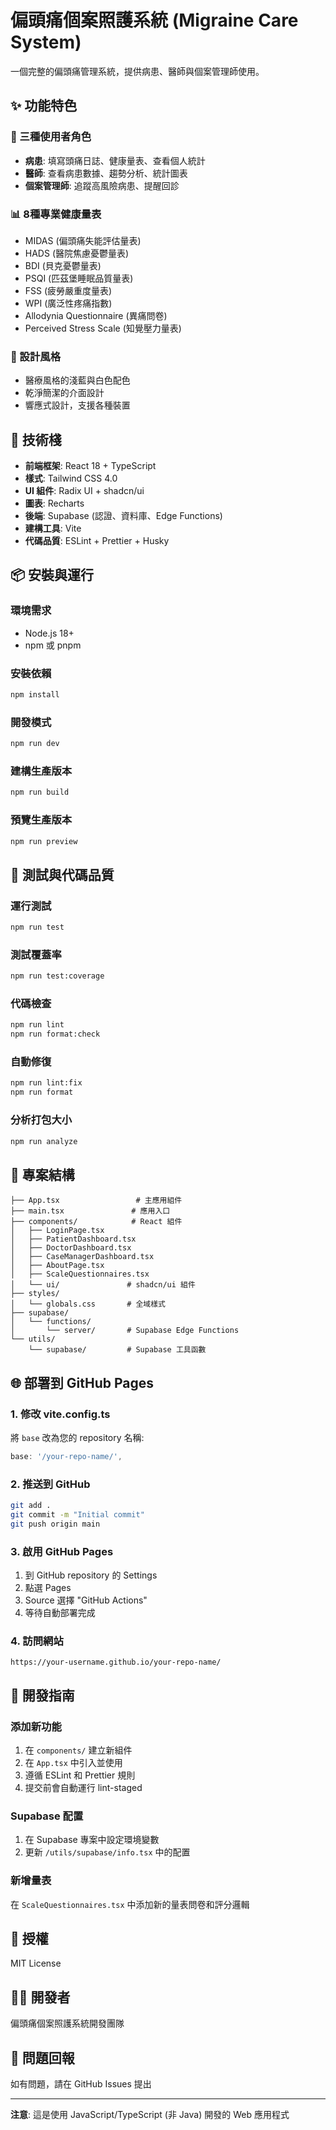 # 偏頭痛個案照護系統 (Migraine Care System)

一個完整的偏頭痛管理系統，提供病患、醫師與個案管理師使用。

## ✨ 功能特色

### 👥 三種使用者角色
- **病患**: 填寫頭痛日誌、健康量表、查看個人統計
- **醫師**: 查看病患數據、趨勢分析、統計圖表
- **個案管理師**: 追蹤高風險病患、提醒回診

### 📊 8種專業健康量表
- MIDAS (偏頭痛失能評估量表)
- HADS (醫院焦慮憂鬱量表)
- BDI (貝克憂鬱量表)
- PSQI (匹茲堡睡眠品質量表)
- FSS (疲勞嚴重度量表)
- WPI (廣泛性疼痛指數)
- Allodynia Questionnaire (異痛問卷)
- Perceived Stress Scale (知覺壓力量表)

### 🎨 設計風格
- 醫療風格的淺藍與白色配色
- 乾淨簡潔的介面設計
- 響應式設計，支援各種裝置

## 🚀 技術棧

- **前端框架**: React 18 + TypeScript
- **樣式**: Tailwind CSS 4.0
- **UI 組件**: Radix UI + shadcn/ui
- **圖表**: Recharts
- **後端**: Supabase (認證、資料庫、Edge Functions)
- **建構工具**: Vite
- **代碼品質**: ESLint + Prettier + Husky

## 📦 安裝與運行

### 環境需求
- Node.js 18+ 
- npm 或 pnpm

### 安裝依賴
```bash
npm install
```

### 開發模式
```bash
npm run dev
```

### 建構生產版本
```bash
npm run build
```

### 預覽生產版本
```bash
npm run preview
```

## 🧪 測試與代碼品質

### 運行測試
```bash
npm run test
```

### 測試覆蓋率
```bash
npm run test:coverage
```

### 代碼檢查
```bash
npm run lint
npm run format:check
```

### 自動修復
```bash
npm run lint:fix
npm run format
```

### 分析打包大小
```bash
npm run analyze
```

## 📁 專案結構

```
├── App.tsx                 # 主應用組件
├── main.tsx               # 應用入口
├── components/            # React 組件
│   ├── LoginPage.tsx
│   ├── PatientDashboard.tsx
│   ├── DoctorDashboard.tsx
│   ├── CaseManagerDashboard.tsx
│   ├── AboutPage.tsx
│   ├── ScaleQuestionnaires.tsx
│   └── ui/               # shadcn/ui 組件
├── styles/
│   └── globals.css       # 全域樣式
├── supabase/
│   └── functions/
│       └── server/       # Supabase Edge Functions
└── utils/
    └── supabase/         # Supabase 工具函數
```

## 🌐 部署到 GitHub Pages

### 1. 修改 vite.config.ts
將 `base` 改為您的 repository 名稱:
```typescript
base: '/your-repo-name/',
```

### 2. 推送到 GitHub
```bash
git add .
git commit -m "Initial commit"
git push origin main
```

### 3. 啟用 GitHub Pages
1. 到 GitHub repository 的 Settings
2. 點選 Pages
3. Source 選擇 "GitHub Actions"
4. 等待自動部署完成

### 4. 訪問網站
`https://your-username.github.io/your-repo-name/`

## 🔧 開發指南

### 添加新功能
1. 在 `components/` 建立新組件
2. 在 `App.tsx` 中引入並使用
3. 遵循 ESLint 和 Prettier 規則
4. 提交前會自動運行 lint-staged

### Supabase 配置
1. 在 Supabase 專案中設定環境變數
2. 更新 `/utils/supabase/info.tsx` 中的配置

### 新增量表
在 `ScaleQuestionnaires.tsx` 中添加新的量表問卷和評分邏輯

## 📄 授權

MIT License

## 👨‍💻 開發者

偏頭痛個案照護系統開發團隊

## 🐛 問題回報

如有問題，請在 GitHub Issues 提出

---

**注意**: 這是使用 JavaScript/TypeScript (非 Java) 開發的 Web 應用程式
